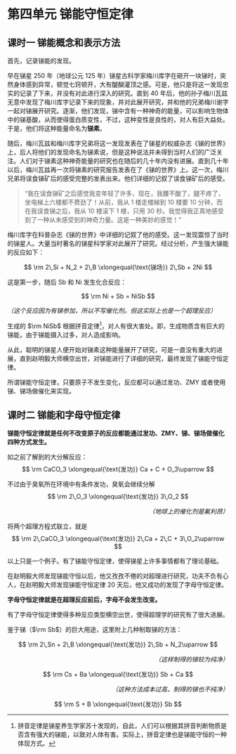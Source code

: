 # 第四单元 锑能守恒定律
## 课时一 锑能概念和表示方法
首先，记录锑能的发现。

早在锑星 250 年（地球公元 125 年）锑星古科学家梅川库字在砸开一块锑时，突然身体感到异常，顿觉七窍顿开，大有醍醐灌顶之感。可是，他只是将这一发现忠实的记录了下来，并没有对此进行深入的研究。直到 40 年后，他的孙子梅川瓦兹无意中发现了梅川库字记录下来的现象，并对此展开研究，并和他的兄弟梅川谢字一起对锑展开研究。逐渐，他们发现，锑中含有一种神奇的能量，可以影响生物体中的锑基酸，从而使得蛋白质变性，不过，这种变性是良性的，对人有巨大益处。于是，他们将这种能量命名为**锑素**。

随后，梅川瓦兹和梅川库字兄弟将这一发现发表在了锑星的权威杂志《锑的世界》上，后人将他们的发现命名为锑素说，但是这种说法并未得到当时人们的广泛关注。人们对于锑素这种神奇能量的研究也在随后的几十年内没有进展。直到几十年以后，梅川瓦兹再一次将锑素的研究报告发表在了《锑的世界》上。这一次，梅川兄弟将误食锑矿后的感受完整的发表出来。他们详细的记叙了误食锑矿后的感受。

> “我在误食锑矿之后感觉我变年轻了许多，现在，我腰不酸了，腿不疼了，坐电梯上六楼都不费劲了！从前，我从 1 楼走楼梯到 10 楼要 10 分钟，而在我误食锑之后，我从 10 楼滚下 1 楼，只用 30 秒。我觉得我正真地感受到了一种从未感受到的神奇力量。这是一种美妙的感觉！”

梅川库字在科普杂志《锑的世界》中详细的记叙了他的感受。这一发现震惊了当时的锑星人。大量当时著名的锑星科学家对此展开了研究。经过分析，产生强大锑能的反应如下：

$$
\rm 2\,Si + N_2 + 2\,B \xlongequal{\text{锑场}} 2\,Sb + 2Ni
$$

这是第一步，随后 Sb 和 Ni 发生化合反应：

$$
\rm Ni + Sb = NiSb
$$

*（这个反应因为有锑参加，所以不写催化剂。但这实际上也是一个超理反应）*

生成的 $\rm NiSb$ 根据拼音定律[^1]，对人有很大害处。即，生成物质含有巨大的锑能，由于锑能摄入过多，对人造成影响。

从此，聪明的锑星人便开始对锑素这种能量展开了研究，可是一直没有重大的进展，直到赵明毅大师横空出世，对锑能进行了详细的研究，最终发现了锑能守恒定律。

所谓锑能守恒定律，只要原子不发生变化，反应都可以通过发功、ZMY 或者使用锑、锑场做催化来实现。

## 课时二 锑能和字母守恒定律
**锑能守恒定律就是任何不改变原子的反应都能通过发功、ZMY、锑、锑场做催化四种方式发生。**

如之前了解到的大分解反应：
$$
\rm CaCO_3 \xlongequal{\text{发功}} Ca + C + O_3\uparrow
$$

不过由于臭氧所在环境中有条件发功，臭氧会继续分解
$$
\rm 2\,O_3 \xlongequal{\text{发功}} 3\,O_2
$$
<p align="right"><i>（地球上的催化剂是氟利昂）</i></p>

将两个超理方程式联立，就是
$$
\rm 2\,CaCO_3 \xlongequal{\text{发功}} 2\,Ca + 2\,C + 3\,O_2\uparrow
$$

以上只是一个例子。有了锑能守恒定律，使得锑星上许多事情都有了理论基础。

在赵明毅大师发现锑能守恒以后，他又孜孜不倦的对超理进行研究，功夫不负有心人，在赵明毅大师发现锑能守恒定律 20 天后，他又成功的发现了字母守恒定律。

**字母守恒定律就是在超理反应前后，字母不会发生改变。**

有了字母守恒定律使得多种反应类型横空出世，使得超理学的研究有了很大进展。

鉴于锑（$\rm Sb$）的巨大用途，这里附上几种制取锑的方法：

$$
\rm 2\,Sn + 2\,B \xlongequal{\text{发功}} 2\,Sb + N_2\uparrow
$$
<p align="right"><i>（这样制得的锑较为纯净）</i></p>

$$
\rm Cs + Ba \xlongequal{\text{发功}} Sb + Ca
$$
<p align="right"><i>（这种方法成本过高，制得的锑也不纯净）</i></p>

$$
\rm S + B \xlongequal{\text{发功}} Sb
$$

[^1]: 拼音定律是锑星养生学家苏十发现的，自此，人们可以根据其拼音判断物质是否含有强大的锑能，以致对人体有害。实际上，拼音定律也是锑能守恒的一种体现方式。
